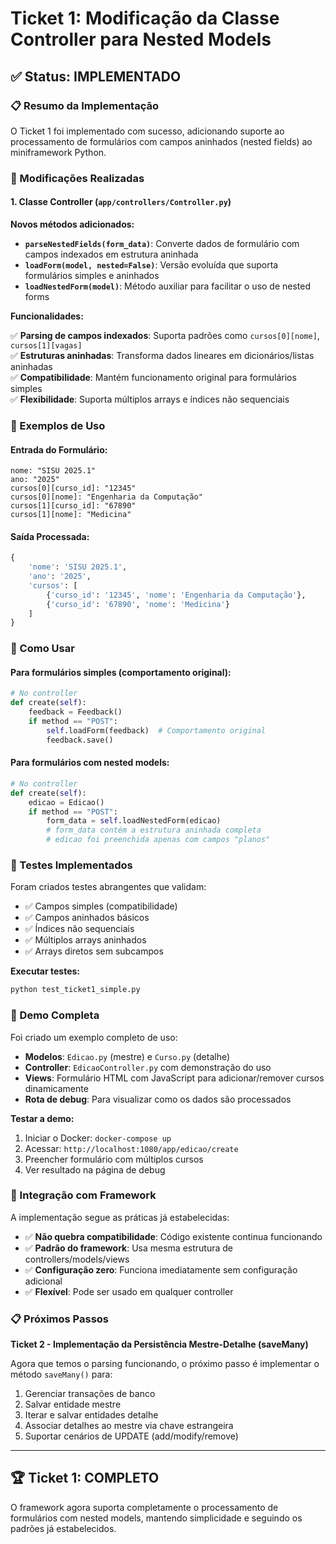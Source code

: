 # Ticket 1: Modificação da Classe Controller para Nested Models

## ✅ Status: IMPLEMENTADO

### 📋 Resumo da Implementação

O Ticket 1 foi implementado com sucesso, adicionando suporte ao processamento de formulários com campos aninhados (nested fields) ao miniframework Python.

### 🔧 Modificações Realizadas

#### 1. **Classe Controller** (`app/controllers/Controller.py`)

**Novos métodos adicionados:**

- **`parseNestedFields(form_data)`**: Converte dados de formulário com campos indexados em estrutura aninhada
- **`loadForm(model, nested=False)`**: Versão evoluída que suporta formulários simples e aninhados
- **`loadNestedForm(model)`**: Método auxiliar para facilitar o uso de nested forms

**Funcionalidades:**

✅ **Parsing de campos indexados**: Suporta padrões como `cursos[0][nome]`, `cursos[1][vagas]`  
✅ **Estruturas aninhadas**: Transforma dados lineares em dicionários/listas aninhadas  
✅ **Compatibilidade**: Mantém funcionamento original para formulários simples  
✅ **Flexibilidade**: Suporta múltiplos arrays e índices não sequenciais  

### 📝 Exemplos de Uso

#### Entrada do Formulário:
```
nome: "SISU 2025.1"
ano: "2025" 
cursos[0][curso_id]: "12345"
cursos[0][nome]: "Engenharia da Computação"
cursos[1][curso_id]: "67890"
cursos[1][nome]: "Medicina"
```

#### Saída Processada:
```python
{
    'nome': 'SISU 2025.1',
    'ano': '2025',
    'cursos': [
        {'curso_id': '12345', 'nome': 'Engenharia da Computação'},
        {'curso_id': '67890', 'nome': 'Medicina'}
    ]
}
```

### 🧪 Como Usar

#### Para formulários simples (comportamento original):
```python
# No controller
def create(self):
    feedback = Feedback()
    if method == "POST":
        self.loadForm(feedback)  # Comportamento original
        feedback.save()
```

#### Para formulários com nested models:
```python
# No controller
def create(self):
    edicao = Edicao()
    if method == "POST":
        form_data = self.loadNestedForm(edicao)
        # form_data contém a estrutura aninhada completa
        # edicao foi preenchida apenas com campos "planos"
```

### 🎯 Testes Implementados

Foram criados testes abrangentes que validam:

- ✅ Campos simples (compatibilidade)
- ✅ Campos aninhados básicos
- ✅ Índices não sequenciais  
- ✅ Múltiplos arrays aninhados
- ✅ Arrays diretos sem subcampos

**Executar testes:**
```bash
python test_ticket1_simple.py
```

### 🚀 Demo Completa

Foi criado um exemplo completo de uso:

- **Modelos**: `Edicao.py` (mestre) e `Curso.py` (detalhe)
- **Controller**: `EdicaoController.py` com demonstração do uso
- **Views**: Formulário HTML com JavaScript para adicionar/remover cursos dinamicamente
- **Rota de debug**: Para visualizar como os dados são processados

**Testar a demo:**
1. Iniciar o Docker: `docker-compose up`
2. Acessar: `http://localhost:1080/app/edicao/create`
3. Preencher formulário com múltiplos cursos
4. Ver resultado na página de debug

### 🔗 Integração com Framework

A implementação segue as práticas já estabelecidas:

- ✅ **Não quebra compatibilidade**: Código existente continua funcionando
- ✅ **Padrão do framework**: Usa mesma estrutura de controllers/models/views
- ✅ **Configuração zero**: Funciona imediatamente sem configuração adicional
- ✅ **Flexível**: Pode ser usado em qualquer controller

### 📋 Próximos Passos

**Ticket 2 - Implementação da Persistência Mestre-Detalhe (saveMany)**

Agora que temos o parsing funcionando, o próximo passo é implementar o método `saveMany()` para:

1. Gerenciar transações de banco
2. Salvar entidade mestre
3. Iterar e salvar entidades detalhe
4. Associar detalhes ao mestre via chave estrangeira
5. Suportar cenários de UPDATE (add/modify/remove)

---

## 🏆 Ticket 1: COMPLETO

O framework agora suporta completamente o processamento de formulários com nested models, mantendo simplicidade e seguindo os padrões já estabelecidos.
